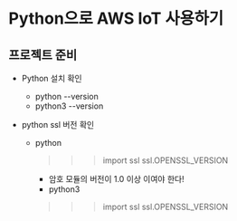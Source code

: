 # Python으로 AWS IoT 사용하기

## 프로젝트 준비
- Python 설치 확인
  - python --version
  - python3 --version
  
- python ssl 버전 확인
  - python
    >>> import ssl
    >>> ssl.OPENSSL_VERSION
    - 암호 모듈의 버전이 1.0 이상 이여야 한다!
    - python3
    >>> import ssl
    >>> ssl.OPENSSL_VERSION
